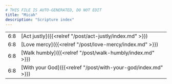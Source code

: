 ```yaml
---
# THIS FILE IS AUTO-GENERATED, DO NOT EDIT
title: "Micah"
description: "Scripture index"
---
```


|  |  |
| --- | --- |
| 6:8 | [Act justly]({{<relref "/post/act-justly/index.md" >}}) |
| 6:8 | [Love mercy]({{<relref "/post/love-mercy/index.md" >}}) |
| 6:8 | [Walk humbly]({{<relref "/post/walk-humbly/index.md" >}}) |
| 6:8 | [With your God]({{<relref "/post/with-your-god/index.md" >}}) |
